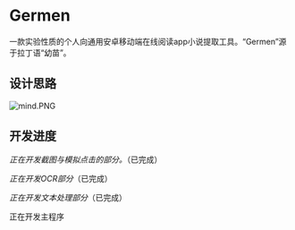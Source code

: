 # Germen

一款实验性质的个人向通用安卓移动端在线阅读app小说提取工具。“Germen”源于拉丁语“幼苗”。

## 设计思路

![mind.PNG](https://s2.loli.net/2023/03/05/SwvrBoVMe1ThK7D.png)

## 开发进度

*正在开发截图与模拟点击的部分。*（已完成）

*正在开发OCR部分*（已完成）

*正在开发文本处理部分*（已完成）

正在开发主程序
